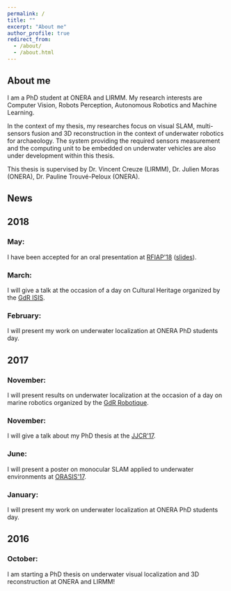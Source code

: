 ```yaml
---
permalink: /
title: ""
excerpt: "About me"
author_profile: true
redirect_from: 
  - /about/
  - /about.html
---
```


About me
------
I am a PhD student at ONERA and LIRMM. My research interests are Computer Vision, Robots Perception, Autonomous Robotics and Machine Learning.

In the context of my thesis, my researches focus on visual SLAM, multi-sensors fusion and 3D reconstruction in the context of underwater robotics for archaeology.  The system providing the required sensors measurement and the computing unit to be embedded on underwater vehicles are also under development within this thesis.

This thesis is supervised by Dr. Vincent Creuze (LIRMM), Dr. Julien Moras (ONERA), Dr. Pauline Trouvé-Peloux (ONERA). 

News
----

## 2018

### May:
I have been accepted for an oral presentation at [RFIAP'18](https://rfiap2018.ign.fr/programmes) ([slides](https://ferreram.github.io/files/slides_rfiap_18_maxime_ferrera.pdf)).

### March:
I will give a talk at the occasion of a day on Cultural Heritage organized by the [GdR ISIS](http://www.gdr-isis.fr/index.php?page=reunion&idreunion=353).

### February:
I will present my work on underwater localization at ONERA PhD students day.

## 2017

### November:
I will present results on underwater localization at the occasion of a day on marine robotics organized by the [GdR Robotique](http://www.isir.upmc.fr/index.php?op=view_page&id=1473&menuid=17&lang=fr).

### November:
I will give a talk about my PhD thesis at the [JJCR'17](https://jjcr2017.sciencesconf.org/resource/page/id/8).

### June:
I will present a poster on monocular SLAM applied to underwater environments at [ORASIS'17](https://orasis2017.sciencesconf.org/program).

### January:
I will present my work on underwater localization at ONERA PhD students day.

## 2016

### October:
I am starting a PhD thesis on underwater visual localization and 3D reconstruction at ONERA and LIRMM!

